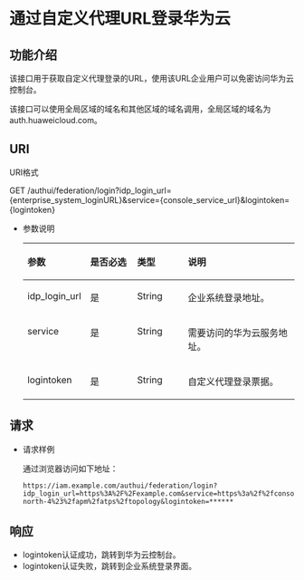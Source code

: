 # 通过自定义代理URL登录华为云<a name="iam_14_1102"></a>

## 功能介绍<a name="section3516738171214"></a>

该接口用于获取自定义代理登录的URL，使用该URL企业用户可以免密访问华为云控制台。

该接口可以使用全局区域的域名和其他区域的域名调用，全局区域的域名为auth.huaweicloud.com。

## URI<a name="section1051843811219"></a>

URI格式

GET /authui/federation/login?idp\_login\_url=\{enterprise\_system\_loginURL\}&service=\{console\_service\_url\}&logintoken=\{logintoken\}

-   参数说明

    <a name="table105201138141210"></a>
    <table><thead align="left"><tr id="row95631538111214"><th class="cellrowborder" valign="top" width="19.19191919191919%" id="mcps1.1.5.1.1"><p id="p1056383811122"><a name="p1056383811122"></a><a name="p1056383811122"></a>参数</p>
    </th>
    <th class="cellrowborder" valign="top" width="18.18181818181818%" id="mcps1.1.5.1.2"><p id="p17563163851215"><a name="p17563163851215"></a><a name="p17563163851215"></a>是否必选</p>
    </th>
    <th class="cellrowborder" valign="top" width="19.19191919191919%" id="mcps1.1.5.1.3"><p id="p18563838171213"><a name="p18563838171213"></a><a name="p18563838171213"></a>类型</p>
    </th>
    <th class="cellrowborder" valign="top" width="43.43434343434344%" id="mcps1.1.5.1.4"><p id="p1856393831211"><a name="p1856393831211"></a><a name="p1856393831211"></a>说明</p>
    </th>
    </tr>
    </thead>
    <tbody><tr id="row11563103831211"><td class="cellrowborder" valign="top" width="19.19191919191919%" headers="mcps1.1.5.1.1 "><p id="p185631384122"><a name="p185631384122"></a><a name="p185631384122"></a>idp_login_url</p>
    </td>
    <td class="cellrowborder" valign="top" width="18.18181818181818%" headers="mcps1.1.5.1.2 "><p id="p1556343818122"><a name="p1556343818122"></a><a name="p1556343818122"></a>是</p>
    </td>
    <td class="cellrowborder" valign="top" width="19.19191919191919%" headers="mcps1.1.5.1.3 "><p id="p14563193814123"><a name="p14563193814123"></a><a name="p14563193814123"></a>String</p>
    </td>
    <td class="cellrowborder" valign="top" width="43.43434343434344%" headers="mcps1.1.5.1.4 "><p id="p1456303810125"><a name="p1456303810125"></a><a name="p1456303810125"></a>企业系统登录地址。</p>
    </td>
    </tr>
    <tr id="row15631038151213"><td class="cellrowborder" valign="top" width="19.19191919191919%" headers="mcps1.1.5.1.1 "><p id="p95632385127"><a name="p95632385127"></a><a name="p95632385127"></a>service</p>
    </td>
    <td class="cellrowborder" valign="top" width="18.18181818181818%" headers="mcps1.1.5.1.2 "><p id="p1056315385127"><a name="p1056315385127"></a><a name="p1056315385127"></a>是</p>
    </td>
    <td class="cellrowborder" valign="top" width="19.19191919191919%" headers="mcps1.1.5.1.3 "><p id="p195631538151216"><a name="p195631538151216"></a><a name="p195631538151216"></a>String</p>
    </td>
    <td class="cellrowborder" valign="top" width="43.43434343434344%" headers="mcps1.1.5.1.4 "><p id="p155631838171217"><a name="p155631838171217"></a><a name="p155631838171217"></a>需要访问的华为云服务地址。</p>
    </td>
    </tr>
    <tr id="row356333851212"><td class="cellrowborder" valign="top" width="19.19191919191919%" headers="mcps1.1.5.1.1 "><p id="p1756318382127"><a name="p1756318382127"></a><a name="p1756318382127"></a>logintoken</p>
    </td>
    <td class="cellrowborder" valign="top" width="18.18181818181818%" headers="mcps1.1.5.1.2 "><p id="p956373881219"><a name="p956373881219"></a><a name="p956373881219"></a>是</p>
    </td>
    <td class="cellrowborder" valign="top" width="19.19191919191919%" headers="mcps1.1.5.1.3 "><p id="p19563193881213"><a name="p19563193881213"></a><a name="p19563193881213"></a>String</p>
    </td>
    <td class="cellrowborder" valign="top" width="43.43434343434344%" headers="mcps1.1.5.1.4 "><p id="p8563738181214"><a name="p8563738181214"></a><a name="p8563738181214"></a>自定义代理登录票据。</p>
    </td>
    </tr>
    </tbody>
    </table>


## 请求<a name="section12529838101211"></a>

-   请求样例

    通过浏览器访问如下地址：

    ```
    https://iam.example.com/authui/federation/login?idp_login_url=https%3A%2F%2Fexample.com&service=https%3a%2f%2fconsole.huaweicloud.com%2fapm%2f%3fregion%3dcn-north-4%23%2fapm%2fatps%2ftopology&logintoken=******
    ```


## 响应<a name="section1253173816124"></a>

-   logintoken认证成功，跳转到华为云控制台。
-   logintoken认证失败，跳转到企业系统登录界面。


